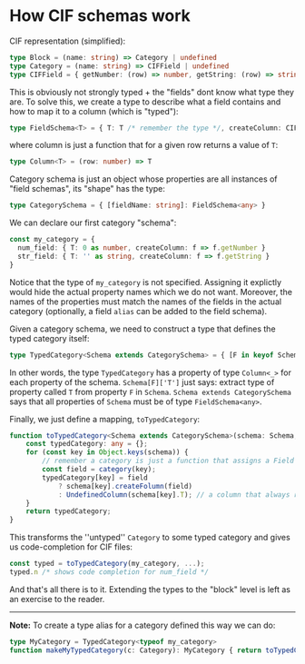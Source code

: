 How CIF schemas work
========

CIF representation (simplified):

```ts
type Block = (name: string) => Category | undefined
type Category = (name: string) => CIFField | undefined
type CIFField = { getNumber: (row) => number, getString: (row) => string }
```

This is obviously not strongly typed + the "fields" dont know what type they are. To solve this, we create a type to describe what a field contains and how to map it to a column (which is "typed"):

```ts
type FieldSchema<T> = { T: T /* remember the type */, createColumn: CIFField => Column<T> }
```

where column is just a function that for a given row returns a value of ``T``:

```ts
type Column<T> = (row: number) => T
```

Category schema is just an object whose properties are all instances of "field schemas", its "shape" has the type:

```ts
type CategorySchema = { [fieldName: string]: FieldSchema<any> }
```

We can declare our first category "schema":

```ts
const my_category = {
  num_field: { T: 0 as number, createColumn: f => f.getNumber }
  str_field: { T: '' as string, createColumn: f => f.getString }
}
```

Notice that the type of ``my_category`` is not specified. Assigning it explictly would hide the actual property names which we do not want. Moreover, the names of the properties must match the names of the fields in the actual category (optionally, a field ``alias`` can be added to the field schema).

Given a category schema, we need to construct a type that defines the typed category itself:

```ts
type TypedCategory<Schema extends CategorySchema> = { [F in keyof Schema]: Column<Schema[F]['T']> }
```

In other words, the type ``TypedCategory`` has a property of type ``Column<_>`` for each property of the schema. ``Schema[F]['T']`` just says: extract type of property called ``T`` from property ``F`` in ``Schema``. ``Schema extends CategorySchema`` says that all properties of ``Schema`` must be of type ``FieldSchema<any>``.

Finally, we just define a mapping, ``toTypedCategory``:

```ts
function toTypedCategory<Schema extends CategorySchema>(schema: Schema, category: Category): TypedCategory<Shape> {
    const typedCategory: any = {};
    for (const key in Object.keys(schema)) {
        // remember a category is just a function that assigns a Field to a name
        const field = category(key);
        typedCategory[key] = field 
            ? schema[key].createFolumn(field)
            : UndefinedColumn(schema[key].T); // a column that always returns 0 or empty string depending on type
    }
    return typedCategory;
}
```

This transforms the ''untyped'' ``Category`` to some typed category and gives us code-completion for CIF files:

```ts
const typed = toTypedCategory(my_category, ...);
typed.n /* shows code completion for num_field */
```

And that's all there is to it. Extending the types to the "block" level is left as an exercise to the reader.

----------------


**Note:** To create a type alias for a category defined this way we can do:

```ts
type MyCategory = TypedCategory<typeof my_category>
function makeMyTypedCategory(c: Category): MyCategory { return toTypedCategory(my_category, c); }
```
